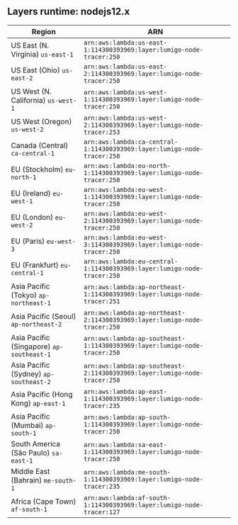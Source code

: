 Layers runtime: nodejs12.x
----
| Region | ARN |
| --- | --- |
|US East (N. Virginia)  `us-east-1`|`arn:aws:lambda:us-east-1:114300393969:layer:lumigo-node-tracer:250`|
|US East (Ohio)  `us-east-2`|`arn:aws:lambda:us-east-2:114300393969:layer:lumigo-node-tracer:250`|
|US West (N. California)  `us-west-1`|`arn:aws:lambda:us-west-1:114300393969:layer:lumigo-node-tracer:250`|
|US West (Oregon)  `us-west-2`|`arn:aws:lambda:us-west-2:114300393969:layer:lumigo-node-tracer:253`|
|Canada (Central)  `ca-central-1`|`arn:aws:lambda:ca-central-1:114300393969:layer:lumigo-node-tracer:250`|
|EU (Stockholm)  `eu-north-1`|`arn:aws:lambda:eu-north-1:114300393969:layer:lumigo-node-tracer:250`|
|EU (Ireland)  `eu-west-1`|`arn:aws:lambda:eu-west-1:114300393969:layer:lumigo-node-tracer:250`|
|EU (London)  `eu-west-2`|`arn:aws:lambda:eu-west-2:114300393969:layer:lumigo-node-tracer:250`|
|EU (Paris)  `eu-west-3`|`arn:aws:lambda:eu-west-3:114300393969:layer:lumigo-node-tracer:250`|
|EU (Frankfurt)  `eu-central-1`|`arn:aws:lambda:eu-central-1:114300393969:layer:lumigo-node-tracer:250`|
|Asia Pacific (Tokyo)  `ap-northeast-1`|`arn:aws:lambda:ap-northeast-1:114300393969:layer:lumigo-node-tracer:251`|
|Asia Pacific (Seoul)  `ap-northeast-2`|`arn:aws:lambda:ap-northeast-2:114300393969:layer:lumigo-node-tracer:250`|
|Asia Pacific (Singapore)  `ap-southeast-1`|`arn:aws:lambda:ap-southeast-1:114300393969:layer:lumigo-node-tracer:250`|
|Asia Pacific (Sydney)  `ap-southeast-2`|`arn:aws:lambda:ap-southeast-2:114300393969:layer:lumigo-node-tracer:250`|
|Asia Pacific (Hong Kong)  `ap-east-1`|`arn:aws:lambda:ap-east-1:114300393969:layer:lumigo-node-tracer:235`|
|Asia Pacific (Mumbai)  `ap-south-1`|`arn:aws:lambda:ap-south-1:114300393969:layer:lumigo-node-tracer:250`|
|South America (São Paulo)  `sa-east-1`|`arn:aws:lambda:sa-east-1:114300393969:layer:lumigo-node-tracer:250`|
|Middle East (Bahrain)  `me-south-1`|`arn:aws:lambda:me-south-1:114300393969:layer:lumigo-node-tracer:235`|
|Africa (Cape Town)  `af-south-1`|`arn:aws:lambda:af-south-1:114300393969:layer:lumigo-node-tracer:127`|
